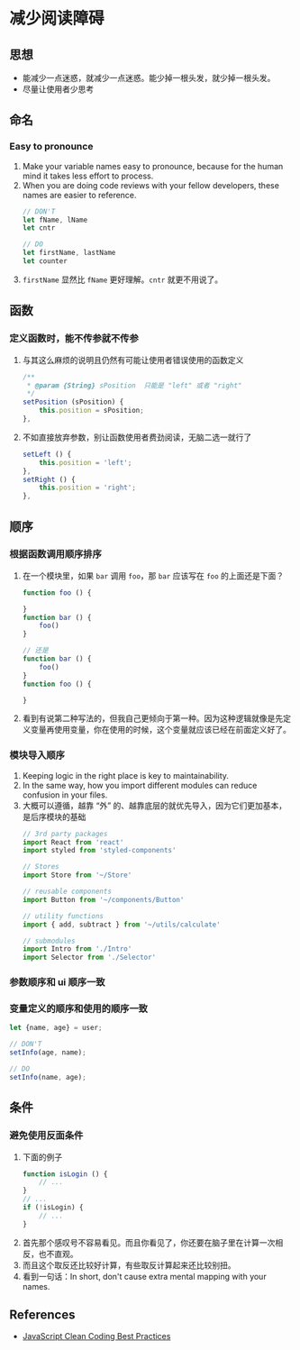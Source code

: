# 减少阅读障碍


## 思想
* 能减少一点迷惑，就减少一点迷惑。能少掉一根头发，就少掉一根头发。
* 尽量让使用者少思考


## 命名
### Easy to pronounce
1. Make your variable names easy to pronounce, because for the human mind it takes less effort to process.
2. When you are doing code reviews with your fellow developers, these names are easier to reference.
    ```js
    // DON'T
    let fName, lName
    let cntr

    // DO
    let firstName, lastName
    let counter
    ```
3. `firstName` 显然比 `fName` 更好理解。`cntr` 就更不用说了。


## 函数
### 定义函数时，能不传参就不传参
1. 与其这么麻烦的说明且仍然有可能让使用者错误使用的函数定义
    ```js
    /**
     * @param {String} sPosition  只能是 "left" 或者 "right"
     */
    setPosition (sPosition) {
        this.position = sPosition;
    },
    ```
2. 不如直接放弃参数，别让函数使用者费劲阅读，无脑二选一就行了
    ```js
    setLeft () {
        this.position = 'left';
    },
    setRight () {
        this.position = 'right';
    },
    ```


## 顺序
### 根据函数调用顺序排序
1. 在一个模块里，如果 `bar` 调用 `foo`，那 `bar` 应该写在 `foo` 的上面还是下面？
    ```js
    function foo () {

    }
    function bar () {
        foo()
    }

    // 还是
    function bar () {
        foo()
    }
    function foo () {

    }
2. 看到有说第二种写法的，但我自己更倾向于第一种。因为这种逻辑就像是先定义变量再使用变量，你在使用的时候，这个变量就应该已经在前面定义好了。

### 模块导入顺序
1. Keeping logic in the right place is key to maintainability. 
2. In the same way, how you import different modules can reduce confusion in your files. 
3. 大概可以遵循，越靠 “外” 的、越靠底层的就优先导入，因为它们更加基本，是后序模块的基础
    ```js
    // 3rd party packages
    import React from 'react'
    import styled from 'styled-components'

    // Stores
    import Store from '~/Store'

    // reusable components
    import Button from '~/components/Button'

    // utility functions
    import { add, subtract } from '~/utils/calculate'

    // submodules
    import Intro from './Intro'
    import Selector from './Selector'
    ```


### 参数顺序和 ui 顺序一致

### 变量定义的顺序和使用的顺序一致
```js
let {name, age} = user;

// DON'T
setInfo(age, name);

// DO
setInfo(name, age);
```




## 条件
### 避免使用反面条件
1. 下面的例子
    ```js
    function isLogin () {
        // ...
    }
    // ...
    if (!isLogin) {
        // ... 
    }
    ```
2. 首先那个感叹号不容易看见。而且你看见了，你还要在脑子里在计算一次相反，也不直观。
3. 而且这个取反还比较好计算，有些取反计算起来还比较别扭。
4. 看到一句话：In short, don't cause extra mental mapping with your names.



## References
* [JavaScript Clean Coding Best Practices](https://blog.risingstack.com/javascript-clean-coding-best-practices-node-js-at-scale/)